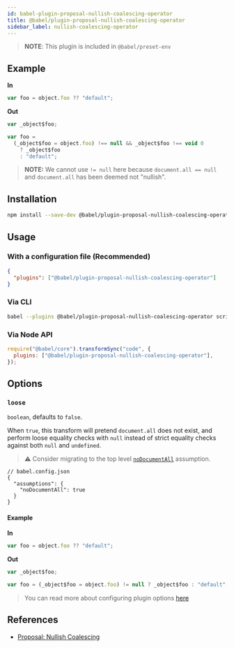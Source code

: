 ```yaml
---
id: babel-plugin-proposal-nullish-coalescing-operator
title: @babel/plugin-proposal-nullish-coalescing-operator
sidebar_label: nullish-coalescing-operator
---
```


> **NOTE**: This plugin is included in `@babel/preset-env`

## Example

**In**

```javascript
var foo = object.foo ?? "default";
```

**Out**

```javascript
var _object$foo;

var foo =
  (_object$foo = object.foo) !== null && _object$foo !== void 0
    ? _object$foo
    : "default";
```

> **NOTE:** We cannot use `!= null` here because `document.all == null` and
> `document.all` has been deemed not "nullish".

## Installation

```sh
npm install --save-dev @babel/plugin-proposal-nullish-coalescing-operator
```

## Usage

### With a configuration file (Recommended)

```json
{
  "plugins": ["@babel/plugin-proposal-nullish-coalescing-operator"]
}
```

### Via CLI

```sh
babel --plugins @babel/plugin-proposal-nullish-coalescing-operator script.js
```

### Via Node API

```javascript
require("@babel/core").transformSync("code", {
  plugins: ["@babel/plugin-proposal-nullish-coalescing-operator"],
});
```

## Options

### `loose`

`boolean`, defaults to `false`.

When `true`, this transform will pretend `document.all` does not exist,
and perform loose equality checks with `null` instead of strict equality checks
against both `null` and `undefined`.

> ⚠️ Consider migrating to the top level [`noDocumentAll`](assumptions.md#nodocumentall) assumption.

```jsonc
// babel.config.json
{
  "assumptions": {
    "noDocumentAll": true
  }
}
```

#### Example

**In**

```javascript
var foo = object.foo ?? "default";
```

**Out**

```javascript
var _object$foo;

var foo = (_object$foo = object.foo) != null ? _object$foo : "default";
```

> You can read more about configuring plugin options [here](https://babeljs.io/docs/en/plugins#plugin-options)

## References

- [Proposal: Nullish Coalescing](https://github.com/tc39-transfer/proposal-nullish-coalescing)
